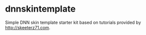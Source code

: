 # dnnskintemplate
Simple DNN skin template starter kit based on tutorials provided by http://skeeterz71.com.

